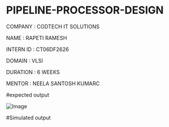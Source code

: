 # PIPELINE-PROCESSOR-DESIGN

COMPANY : CODTECH IT SOLUTIONS

NAME : RAPETI RAMESH

INTERN ID : CT06DF2626

DOMAIN : VLSI

DURATION : 6 WEEKS

MENTOR : NEELA SANTOSH KUMARC


#expected output

![Image](https://github.com/user-attachments/assets/071e181b-d31f-4b31-a881-1b30dae9104e)


#Simulated output

